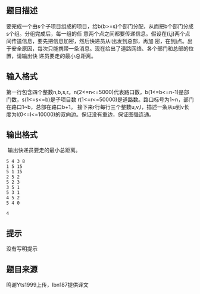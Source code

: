 


## 题目描述
要完成一个由s个子项目组成的项目，给b(b>=s)个部门分配，从而把b个部门分成s个组。分组完成后，每一组的任
意两个点之间都要传递信息。假设在(i,j)两个点间传送信息，要先把信息加密，然后快递员从i出发到总部，再加
密，在到j点。出于安全原因，每次只能携带一条消息。现在给出了道路网络、各个部门和总部的位置，请输出快
递员要走的最小总距离。
## 输入格式
第一行包含四个整数n,b,s,r。n(2<=n<=5000)代表路口数，b(1<=b<=n-1)是部门数，s(1<=s<=b)是子项目数
r(1<=r<=50000)是道路数。路口标号为1~n，部门在路口1~b，总部在路口b+1。
接下来r行每行三个整数u,v,l，描述一条从u到v长度为l(0<=l<=10000)的双向边。保证没有重边，保证图强连通。
## 输出格式
 输出快递员要走的最小总距离。

```input1
5 4 3 8
1 5 15
5 1 15
2 5 2
5 2 3
3 5 1
5 3 1
4 5 2
5 4 0

```
```output1
4
```

## 提示
没有写明提示
## 题目来源
鸣谢Yts1999上传，lbn187提供译文


